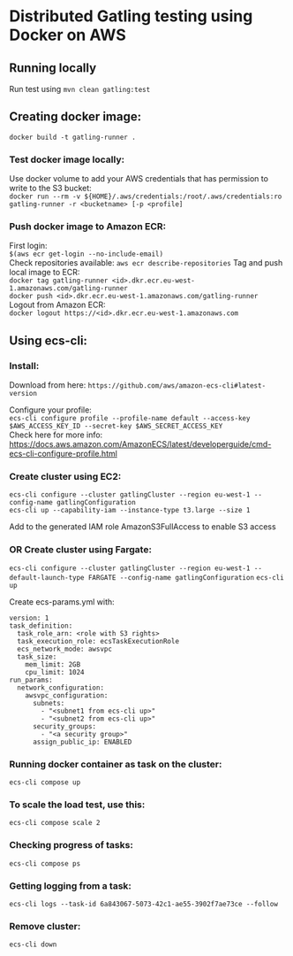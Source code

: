 # Distributed Gatling testing using Docker on AWS

## Running locally
Run test using `mvn clean gatling:test`  

## Creating docker image:
`docker build -t gatling-runner .`     

### Test docker image locally:
Use docker volume to add your AWS credentials that has permission to write to the S3 bucket:  
`docker run --rm -v ${HOME}/.aws/credentials:/root/.aws/credentials:ro gatling-runner -r <bucketname> [-p <profile]`  

### Push docker image to Amazon ECR:
First login:  
`$(aws ecr get-login --no-include-email)`  
Check repositories available:
`aws ecr describe-repositories`
Tag and push local image to ECR:  
`docker tag gatling-runner <id>.dkr.ecr.eu-west-1.amazonaws.com/gatling-runner`  
`docker push <id>.dkr.ecr.eu-west-1.amazonaws.com/gatling-runner`  
Logout from Amazon ECR:  
`docker logout https://<id>.dkr.ecr.eu-west-1.amazonaws.com`

## Using ecs-cli:

### Install:
Download from here: `https://github.com/aws/amazon-ecs-cli#latest-version`

Configure your profile:  
`ecs-cli configure profile --profile-name default --access-key $AWS_ACCESS_KEY_ID --secret-key $AWS_SECRET_ACCESS_KEY`  
Check here for more info: 
https://docs.aws.amazon.com/AmazonECS/latest/developerguide/cmd-ecs-cli-configure-profile.html

### Create cluster using EC2:

`ecs-cli configure --cluster gatlingCluster --region eu-west-1 --config-name gatlingConfiguration`  
`ecs-cli up --capability-iam --instance-type t3.large --size 1`  

Add to the generated IAM role AmazonS3FullAccess to enable S3 access  


### OR Create cluster using Fargate:
`ecs-cli configure --cluster gatlingCluster --region eu-west-1 --default-launch-type FARGATE --config-name gatlingConfiguration`
`ecs-cli up`

Create ecs-params.yml with:
```
version: 1
task_definition:
  task_role_arn: <role with S3 rights>
  task_execution_role: ecsTaskExecutionRole
  ecs_network_mode: awsvpc
  task_size:
    mem_limit: 2GB
    cpu_limit: 1024
run_params:
  network_configuration:
    awsvpc_configuration:
      subnets:
        - "<subnet1 from ecs-cli up>"
        - "<subnet2 from ecs-cli up>"
      security_groups:
        - "<a security group>"
      assign_public_ip: ENABLED

```

### Running docker container as task on the cluster:
`ecs-cli compose up`

### To scale the load test, use this:  
`ecs-cli compose scale 2`  

### Checking progress of tasks:
`ecs-cli compose ps`  

### Getting logging from a task:
`ecs-cli logs --task-id 6a843067-5073-42c1-ae55-3902f7ae73ce --follow`  

### Remove cluster:
`ecs-cli down`  
